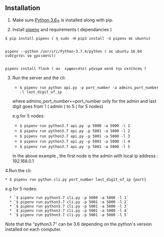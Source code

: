 ## Installation

1. Make sure [Python 3.6+](https://www.python.org/downloads/) is installed along with pip.


2. Install [pipenv](https://github.com/kennethreitz/pipenv) and requirements ( dependancies )


```
$ pip install pipenv ( ή sudo -H pip3 install -U pipenv σε ubuntu)


pipenv --python /usr/src/Python-3.7.4/python ( σε ubuntu 16.04 ενδέχεται να χρειαστεί)


pipenv install flask ( αν  εμφανιστεί μήνυμα κατά την εκτέλεση )
```

3. Run the server and the cli:
    * `$ pipenv run python api.py -p port_number -a admins_port_number -l last_digit_of_ip`
   
   where admins_port_number==port_number only for the admin and last digit goes from 1 ( admin ) to 5 ( for 5 nodes)
   
   e.g for 5 nodes: 
      * `$ pipenv run python3.7 api.py -p 5000 -a 5000 -l 1`
      * `$ pipenv run python3.7 api.py -p 5001 -a 5000 -l 2`
      * `$ pipenv run python3.7 api.py -p 5001 -a 5000 -l 3`
      * `$ pipenv run python3.7 api.py -p 5001 -a 5000 -l 4`
      * `$ pipenv run python3.7 api.py -p 5001 -a 5000 -l 5`
   
   In the above example , the first node is the admin  with  local ip address : 192.168.0.1
      
            
    
4.Run the cli:

    * $ pipenv run python cli.py port_number last_digit_of_ip {port}
    
    
   e.g for 5 nodes: 
   
   
      * `$ pipenv run python3.7 cli.py -p 5000 -a 5000 -l 1`
      * `$ pipenv run python3.7 cli.py -p 5001 -a 5000 -l 2`
      * `$ pipenv run python3.7 cli.py -p 5001 -a 5000 -l 3`
      * `$ pipenv run python3.7 cli.py -p 5001 -a 5000 -l 4`
      * `$ pipenv run python3.7 cli.py -p 5001 -a 5000 -l 5`
      
 Note that the "python3.7" can be 3.6 depending on the python's version  installed on each computer. 
 
